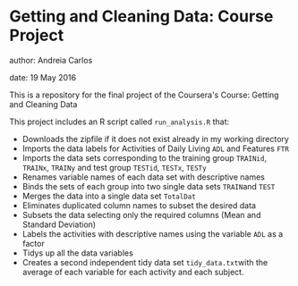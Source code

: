 # Getting and Cleaning Data: Course Project

author: Andreia Carlos

date: 19 May 2016

This is a repository for the final project of the Coursera's Course: Getting and Cleaning Data

This project includes an R script called ```run_analysis.R``` that:
* Downloads the zipfile if it does not exist already in my working directory
* Imports the data labels for Activities of Daily Living ```ADL``` and Features ```FTR```
* Imports the data sets corresponding to the training group ```TRAINid```, ```TRAINx```, ```TRAINy``` and 
test group ```TESTid```, ```TESTx```, ```TESTy```
* Renames variable names of each data set with descriptive names
* Binds the sets of each group into two single data sets ```TRAIN```and ```TEST```
* Merges the data into a single data set ```TotalDat```
* Eliminates duplicated column names to subset the desired data
* Subsets the data selecting only the required columns (Mean and Standard Deviation)
* Labels the activities with descriptive names using the variable ```ADL``` as a factor
* Tidys up all the data variables
* Creates a second independent tidy data set ```tidy_data.txt```with the average of each variable for each activity and each subject.

